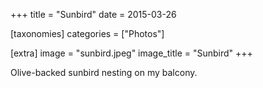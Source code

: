 +++
title = "Sunbird"
date = 2015-03-26

[taxonomies]
categories = ["Photos"]

[extra]
image = "sunbird.jpeg"
image_title = "Sunbird"
+++

Olive-backed sunbird nesting on my balcony.
